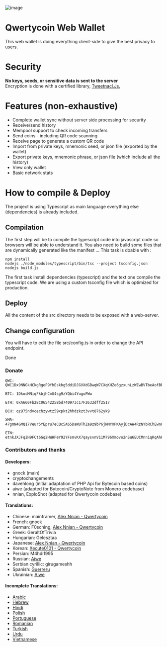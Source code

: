 ![image](https://cdn.qwertycoin.org/images/press/other/qwc-github-3.png)

# Qwertycoin Web Wallet 
This web wallet is doing everything client-side to give the best privacy to users.

# Security
**No keys, seeds, or sensitive data is sent to the server**  
Encryption is done with a certified library, [Tweetnacl.Js.](https://github.com/dchest/tweetnacl-js)

# Features (non-exhaustive)
- Complete wallet sync without server side processing for security
- Receive/send history
- Mempool support to check incoming transfers
- Send coins - including QR code scanning
- Receive page to generate a custom QR code
- Import from private keys, mnemonic seed, or json file (exported by the wallet)
- Export private keys, mnemonic phrase, or json file (which include all the history)
- View only wallet
- Basic network stats

# How to compile & Deploy
The project is using Typescript as main language everything else (dependencies) is already included.

## Compilation
The first step will be to compile the typescript code into javascript code so browsers will be able to understand it. 
You also need to build some files that are dynamically generated like the manifest ...
This task is doable with :
```
npm install
nodejs ./node_modules/typescript/bin/tsc --project tsconfig.json
nodejs build.js
```
The first task install dependencies (typescript) and the text one compile the typescript code.
We are using a custom tsconfig file which is optimized for production.

## Deploy
All the content of the src directory needs to be exposed with a web-server.

## Change configuration
You will have to edit the file src/config.ts in order to change the API endpoint. 

Done

### Donate

```
QWC: QWC1Dx9NNGkHCkgRgeF9fhEskhg5ddiDJGVXdGBwqW7CXqKHZe6gzxuhLzWZwBVTbeAofBPe6mSkeedRuFuxRwunAG7KBLYTgB
```
```
BTC: 1DkocMNiqFkbjhCmG4sg9zYQbi4YuguFWw
```
```
ETH: 0xA660Fb28C06542258bd740973c17F2632dff2517
```
```
BCH: qz975ndvcechzywtz59xpkt2hhdzkzt3vvt8762yk9
```
```
XMR: 47gmN4GMQ17Veur5YEpru7eCQc5A65DaWUThZa9z9bP6jNMYXPKAyjDcAW4RzNYbRChEwnKu1H3qt9FPW9CnpwZgNscKawX
```
```
ETN: etnkJXJFqiH9FCt6Gq2HWHPeY92YFsmvKX7qaysvnV11M796Xmovo2nSu6EUCMnniqRqAhKX9AQp31GbG3M2DiVM3qRDSQ5Vwq
```

### Contributors and thanks

#### Developers:
- gnock (main)
- cryptochangements
- davehlong (initial adaptation of PHP Api for Bytecoin based coins)
- aiwe (adapted for Bytecoin/CryptoNote from Monero codebase)
- nnian, ExploShot (adapted for Qwertycoin codebase)

#### Translations:
- Chinese: mainframer, [Alex Nnian - Qwertycoin](https://github.com/qwertycoin-org)
- French: gnock
- German: F0sching, [Alex Nnian - Qwertycoin](https://github.com/qwertycoin-org)
- Greek: GeraltOfTrivia
- Hungarian: Gelesztaa
- Japanese: [Alex Nnian - Qwertycoin](https://github.com/qwertycoin-org)
- Korean: [Xecute0101 - Qwertycoin](https://github.com/qwertycoin-org)
- Persian: M4hdi1995
- Russian: [Aiwe](https://github.com/aivve)
- Serbian cyrillic: girugameshh
- Spanish: [Guerreru](https://github.com/Guerreru)
- Ukrainian: [Aiwe](https://github.com/aivve)

#### Incomplete Translations:
- [Arabic](https://github.com/qwertycoin-org/myqwertycoin-com.github.io/blob/master/src/translations/ar.json)
- [Hebrew](https://github.com/qwertycoin-org/myqwertycoin-com.github.io/blob/master/src/translations/he.json)
- [Hindi](https://github.com/qwertycoin-org/myqwertycoin-com.github.io/blob/master/src/translations/hi.json)
- [Polish](https://github.com/qwertycoin-org/myqwertycoin-com.github.io/blob/master/src/translations/pl.json)
- [Portuguese](https://github.com/qwertycoin-org/myqwertycoin-com.github.io/blob/master/src/translations/pk.json)
- [Romanian](https://github.com/qwertycoin-org/myqwertycoin-com.github.io/blob/master/src/translations/ro.json)
- [Turkish](https://github.com/qwertycoin-org/myqwertycoin-com.github.io/blob/master/src/translations/tr.json)
- [Urdu](https://github.com/qwertycoin-org/myqwertycoin-com.github.io/blob/master/src/translations/pk.json)
- [Vietnamese ](https://github.com/qwertycoin-org/myqwertycoin-com.github.io/blob/master/src/translations/vn.json)
